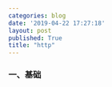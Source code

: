 ```yaml
---
categories: blog
date: '2019-04-22 17:27:18'
layout: post
published: True
title: "http"
---
```


### 一、基础
